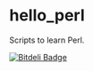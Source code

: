 hello_perl
==========

Scripts to learn Perl.


[![Bitdeli Badge](https://d2weczhvl823v0.cloudfront.net/haozai309/hello_perl/trend.png)](https://bitdeli.com/free "Bitdeli Badge")

